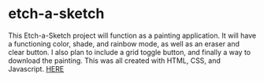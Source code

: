 # etch-a-sketch

This Etch-a-Sketch project will function as a painting application.
It will have a functioning color, shade, and rainbow mode, as well as an eraser and clear button.
I also plan to include a grid toggle button, and finally a way to download the painting.
This was all created with HTML, CSS, and Javascript.
[HERE](https://joeldgalan.github.io/etch-a-sketch/)